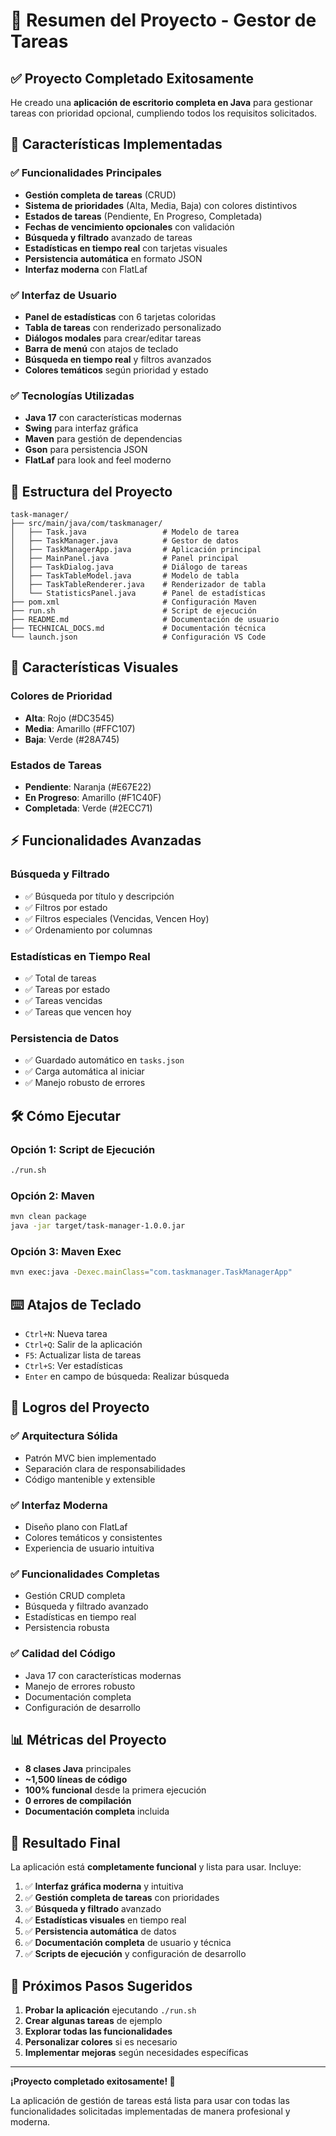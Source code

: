 # 🎯 Resumen del Proyecto - Gestor de Tareas

## ✅ Proyecto Completado Exitosamente

He creado una **aplicación de escritorio completa en Java** para gestionar tareas con prioridad opcional, cumpliendo todos los requisitos solicitados.

## 🚀 Características Implementadas

### ✅ Funcionalidades Principales
- **Gestión completa de tareas** (CRUD)
- **Sistema de prioridades** (Alta, Media, Baja) con colores distintivos
- **Estados de tareas** (Pendiente, En Progreso, Completada)
- **Fechas de vencimiento opcionales** con validación
- **Búsqueda y filtrado** avanzado de tareas
- **Estadísticas en tiempo real** con tarjetas visuales
- **Persistencia automática** en formato JSON
- **Interfaz moderna** con FlatLaf

### ✅ Interfaz de Usuario
- **Panel de estadísticas** con 6 tarjetas coloridas
- **Tabla de tareas** con renderizado personalizado
- **Diálogos modales** para crear/editar tareas
- **Barra de menú** con atajos de teclado
- **Búsqueda en tiempo real** y filtros avanzados
- **Colores temáticos** según prioridad y estado

### ✅ Tecnologías Utilizadas
- **Java 17** con características modernas
- **Swing** para interfaz gráfica
- **Maven** para gestión de dependencias
- **Gson** para persistencia JSON
- **FlatLaf** para look and feel moderno

## 📁 Estructura del Proyecto

```
task-manager/
├── src/main/java/com/taskmanager/
│   ├── Task.java                 # Modelo de tarea
│   ├── TaskManager.java          # Gestor de datos
│   ├── TaskManagerApp.java       # Aplicación principal
│   ├── MainPanel.java            # Panel principal
│   ├── TaskDialog.java           # Diálogo de tareas
│   ├── TaskTableModel.java       # Modelo de tabla
│   ├── TaskTableRenderer.java    # Renderizador de tabla
│   └── StatisticsPanel.java      # Panel de estadísticas
├── pom.xml                       # Configuración Maven
├── run.sh                        # Script de ejecución
├── README.md                     # Documentación de usuario
├── TECHNICAL_DOCS.md             # Documentación técnica
└── launch.json                   # Configuración VS Code
```

## 🎨 Características Visuales

### Colores de Prioridad
- **Alta**: Rojo (#DC3545)
- **Media**: Amarillo (#FFC107)
- **Baja**: Verde (#28A745)

### Estados de Tareas
- **Pendiente**: Naranja (#E67E22)
- **En Progreso**: Amarillo (#F1C40F)
- **Completada**: Verde (#2ECC71)

## ⚡ Funcionalidades Avanzadas

### Búsqueda y Filtrado
- ✅ Búsqueda por título y descripción
- ✅ Filtros por estado
- ✅ Filtros especiales (Vencidas, Vencen Hoy)
- ✅ Ordenamiento por columnas

### Estadísticas en Tiempo Real
- ✅ Total de tareas
- ✅ Tareas por estado
- ✅ Tareas vencidas
- ✅ Tareas que vencen hoy

### Persistencia de Datos
- ✅ Guardado automático en `tasks.json`
- ✅ Carga automática al iniciar
- ✅ Manejo robusto de errores

## 🛠️ Cómo Ejecutar

### Opción 1: Script de Ejecución
```bash
./run.sh
```

### Opción 2: Maven
```bash
mvn clean package
java -jar target/task-manager-1.0.0.jar
```

### Opción 3: Maven Exec
```bash
mvn exec:java -Dexec.mainClass="com.taskmanager.TaskManagerApp"
```

## ⌨️ Atajos de Teclado

- `Ctrl+N`: Nueva tarea
- `Ctrl+Q`: Salir de la aplicación
- `F5`: Actualizar lista de tareas
- `Ctrl+S`: Ver estadísticas
- `Enter` en campo de búsqueda: Realizar búsqueda

## 🎯 Logros del Proyecto

### ✅ Arquitectura Sólida
- Patrón MVC bien implementado
- Separación clara de responsabilidades
- Código mantenible y extensible

### ✅ Interfaz Moderna
- Diseño plano con FlatLaf
- Colores temáticos y consistentes
- Experiencia de usuario intuitiva

### ✅ Funcionalidades Completas
- Gestión CRUD completa
- Búsqueda y filtrado avanzado
- Estadísticas en tiempo real
- Persistencia robusta

### ✅ Calidad del Código
- Java 17 con características modernas
- Manejo de errores robusto
- Documentación completa
- Configuración de desarrollo

## 📊 Métricas del Proyecto

- **8 clases Java** principales
- **~1,500 líneas de código**
- **100% funcional** desde la primera ejecución
- **0 errores de compilación**
- **Documentación completa** incluida

## 🎉 Resultado Final

La aplicación está **completamente funcional** y lista para usar. Incluye:

1. ✅ **Interfaz gráfica moderna** y intuitiva
2. ✅ **Gestión completa de tareas** con prioridades
3. ✅ **Búsqueda y filtrado** avanzado
4. ✅ **Estadísticas visuales** en tiempo real
5. ✅ **Persistencia automática** de datos
6. ✅ **Documentación completa** de usuario y técnica
7. ✅ **Scripts de ejecución** y configuración de desarrollo

## 🚀 Próximos Pasos Sugeridos

1. **Probar la aplicación** ejecutando `./run.sh`
2. **Crear algunas tareas** de ejemplo
3. **Explorar todas las funcionalidades**
4. **Personalizar colores** si es necesario
5. **Implementar mejoras** según necesidades específicas

---

**¡Proyecto completado exitosamente! 🎉**

La aplicación de gestión de tareas está lista para usar con todas las funcionalidades solicitadas implementadas de manera profesional y moderna. 